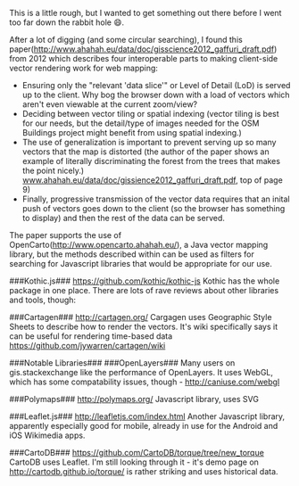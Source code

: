This is a little rough, but I wanted to get something out there before I went too far down the rabbit hole :smile:.

After a lot of digging (and some circular searching), I found this paper(http://www.ahahah.eu/data/doc/gisscience2012_gaffuri_draft.pdf) from 2012 which describes four interoperable parts to making client-side vector rendering work for web mapping:
+ Ensuring only the "relevant 'data slice'" or Level of Detail (LoD) is served up to the client. Why bog the browser down with a load of vectors which aren't even viewable at the current zoom/view?
+ Deciding between vector tiling or spatial indexing (vector tiling is best for our needs, but the detail/type of images needed for the OSM Buildings project might benefit from using spatial indexing.)
+ The use of generalization is important to prevent serving up so many vectors that the map is distorted (the author of the paper shows an example of literally discriminating the forest from the trees that makes the point nicely.) www.ahahah.eu/data/doc/gissience2012_gaffuri_draft.pdf, top of page 9)
+ Finally, progressive transmission of the vector data requires that an inital push of vectors goes down to the client (so the browser has something to display) and then the rest of the data can be served.

The paper supports the use of OpenCarto(http://www.opencarto.ahahah.eu/), a Java vector mapping library, but the methods described within can be used as filters for searching for Javascript libraries that would be appropriate for our use.

###Kothic.js###
https://github.com/kothic/kothic-js
Kothic has the whole package in one place. There are lots of rave reviews about other libraries and tools, though:

###Cartagen###
http://cartagen.org/
Cargagen uses Geographic Style Sheets to describe how to render the vectors. It's wiki specifically says it can be useful for rendering time-based data https://github.com/jywarren/cartagen/wiki

###Notable Libraries###
###OpenLayers###
Many users on gis.stackexchange like the performance of OpenLayers. It uses WebGL, which has some compatability issues, though - http://caniuse.com/webgl

###Polymaps###
http://polymaps.org/
Javascript library, uses SVG

###Leaflet.js###
http://leafletjs.com/index.html
Another Javascript library, apparently especially good for mobile, already in use for the Android and iOS Wikimedia apps. 

###CartoDB###
https://github.com/CartoDB/torque/tree/new_torque
CartoDB uses Leaflet. I'm still looking through it - it's demo page on
http://cartodb.github.io/torque/ is rather striking and uses historical data.
